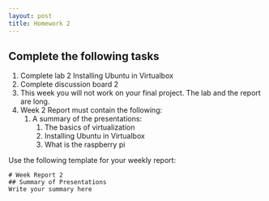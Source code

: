```yaml
---
layout: post
title: Homework 2
---
```

## Complete the following tasks
1. Complete lab 2 Installing Ubuntu in Virtualbox
2. Complete discussion board 2
3. This week you will not work on your final project. The lab and the report are long.
4. Week 2 Report must contain the following:
   1. A summary of the presentations:
      1. The basics of virtualization
      2. Installing Ubuntu in Virtualbox
      3. What is the raspberry pi

Use the following template for your weekly report:
```
# Week Report 2
## Summary of Presentations
Write your summary here

```